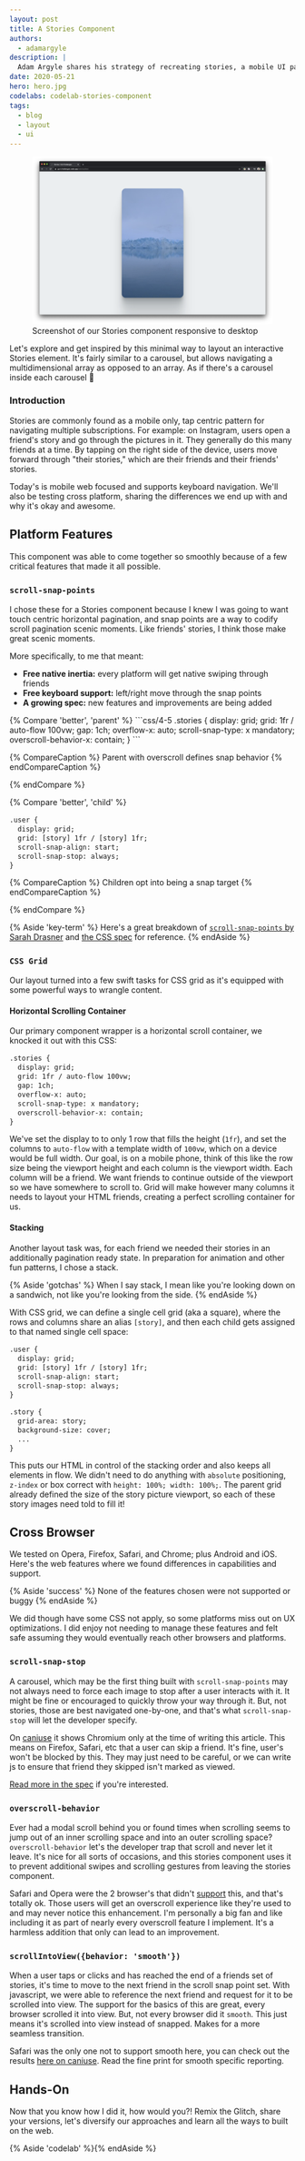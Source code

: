```yaml
---
layout: post
title: A Stories Component
authors:
  - adamargyle
description: |
  Adam Argyle shares his strategy of recreating stories, a mobile UI pattern commonly found on native platforms, with web technology. With CSS grid and scroll-snap-points it turned out to be swift work.
date: 2020-05-21
hero: hero.jpg
codelabs: codelab-stories-component
tags:
  - blog
  - layout
  - ui
---
```


<figure class="w-figure">
  <img src="./intro.png" alt="TODO">
  <figcaption class="w-figcaption">Screenshot of our Stories component responsive to desktop</figcaption>
</figure>

<!-- {% YouTube 'B42rUMdcB7c' %} -->

Let's explore and get inspired by this minimal way to layout an interactive Stories element. It's fairly similar to a carousel, but allows navigating a multidimensional array as opposed to an array. As if there's a carousel inside each carousel 🤯 

### Introduction
Stories are commonly found as a mobile only, tap centric pattern for navigating multiple subscriptions. For example: on Instagram, users open a friend's story and go through the pictures in it. They generally do this many friends at a time. By tapping on the right side of the device, users move forward through "their stories," which are their friends and their friends' stories.

Today's is mobile web focused and supports keyboard navigation. We'll also be testing cross platform, sharing the differences we end up with and why it's okay and awesome. 

## Platform Features
This component was able to come together so smoothly because of a few critical features that made it all possible. 

### `scroll-snap-points`
I chose these for a Stories component because I knew I was going to want touch centric horizontal pagination, and snap points are a way to codify scroll pagination scenic moments. Like friends' stories, I think those make great scenic moments. 

More specifically, to me that meant:
- **Free native inertia:** every platform will get native swiping through friends
- **Free keyboard support:** left/right move through the snap points
- **A growing spec:** new features and improvements are being added

<div class="w-columns">
{% Compare 'better', 'parent' %}
```css/4-5
.stories {
  display: grid;
  grid: 1fr / auto-flow 100vw;
  gap: 1ch;
  overflow-x: auto;
  scroll-snap-type: x mandatory;
  overscroll-behavior-x: contain;
}
```

{% CompareCaption %}
Parent with overscroll defines snap behavior
{% endCompareCaption %}

{% endCompare %}

{% Compare 'better', 'child' %}
```css/3-4
.user {
  display: grid;
  grid: [story] 1fr / [story] 1fr;
  scroll-snap-align: start;
  scroll-snap-stop: always;
}
```

{% CompareCaption %}
Children opt into being a snap target
{% endCompareCaption %}

{% endCompare %}
</div>

{% Aside 'key-term' %}
Here's a great breakdown of [`scroll-snap-points` by Sarah Drasner](https://css-tricks.com/introducing-css-scroll-snap-points/) and [the CSS spec](https://www.w3.org/TR/css-scroll-snap-1/) for reference.
{% endAside %}


### `CSS Grid`
Our layout turned into a few swift tasks for CSS grid as it's equipped with some powerful ways to wrangle content. 

#### Horizontal Scrolling Container
Our primary component wrapper is a horizontal scroll container, we knocked it out with this CSS:

```css/1-3
.stories {
  display: grid;
  grid: 1fr / auto-flow 100vw;
  gap: 1ch;
  overflow-x: auto;
  scroll-snap-type: x mandatory;
  overscroll-behavior-x: contain;
}
```

We've set the display to to only 1 row that fills the height (`1fr`), and set the columns to `auto-flow` with a template width of `100vw`, which on a device would be full width. Our goal, is on a mobile phone, think of this like the row size being the viewport height and each column is the viewport width. Each column will be a friend. We want friends to continue outside of the viewport so we have somewhere to scroll to. Grid will make however many columns it needs to layout your HTML friends, creating a perfect scrolling container for us. 

#### Stacking
Another layout task was, for each friend we needed their stories in an additionally pagination ready state. In preparation for animation and other fun patterns, I chose a stack. 

{% Aside 'gotchas' %}
When I say stack, I mean like you're looking down on a sandwich, not like you're looking from the side. 
{% endAside %}

With CSS grid, we can define a single cell grid (aka a square), where the rows and columns share an alias `[story]`, and then each child gets assigned to that named single cell space: 

```css/1-2
.user {
  display: grid;
  grid: [story] 1fr / [story] 1fr;
  scroll-snap-align: start;
  scroll-snap-stop: always;
}
```

```css/1-1
.story {
  grid-area: story;
  background-size: cover;
  ...
}
```

This puts our HTML in control of the stacking order and also keeps all elements in flow. We didn't need to do anything with `absolute` positioning, `z-index` or box correct with `height: 100%; width: 100%;`. The parent grid already defined the size of the story picture viewport, so each of these story images need told to fill it!

## Cross Browser
We tested on Opera, Firefox, Safari, and Chrome; plus Android and iOS. Here's the web features where we found differences in capabilities and support. 

{% Aside 'success' %}
None of the features chosen were not supported or buggy
{% endAside %}

We did though have some CSS not apply, so some platforms miss out on UX optimizations. I did enjoy not needing to manage these features and felt safe assuming they would eventually reach other browsers and platforms. 

### `scroll-snap-stop`
A carousel, which may be the first thing built with `scroll-snap-points` may not always need to force each image to stop after a user interacts with it. It might be fine or encouraged to quickly throw your way through it. But, not stories, those are best navigated one-by-one, and that's what `scroll-snap-stop` will let the developer specify. 

On [caniuse](https://caniuse.com/#search=scroll-snap-stop) it shows Chromium only at the time of writing this article. This means on Firefox, Safari, etc that a user can skip a friend. It's fine, user's won't be blocked by this. They may just need to be careful, or we can write js to ensure that friend they skipped isn't marked as viewed.

[Read more in the spec](https://www.w3.org/TR/css-scroll-snap-1/#scroll-snap-stop) if you're interested.

### `overscroll-behavior`
Ever had a modal scroll behind you or found times when scrolling seems to jump out of an inner scrolling space and into an outer scrolling space? `overscroll-behavior` let's the developer trap that scroll and never let it leave. It's nice for all sorts of occasions, and this stories component uses it to prevent additional swipes and scrolling gestures from leaving the stories component. 

Safari and Opera were the 2 browser's that didn't [support](https://caniuse.com/#search=overscroll-behavior) this, and that's totally ok. Those users will get an overscroll experience like they're used to and may never notice this enhancement. I'm personally a big fan and like including it as part of nearly every overscroll feature I implement. It's a harmless addition that only can lead to an improvement.

### `scrollIntoView({behavior: 'smooth'})`
When a user taps or clicks and has reached the end of a friends set of stories, it's time to move to the next friend in the scroll snap point set. With javascript, we were able to reference the next friend and request for it to be scrolled into view. The support for the basics of this are great, every browser scrolled it into view. But, not every browser did it `smooth`. This just means it's scrolled into view instead of snapped. Makes for a more seamless transition.

Safari was the only one not to support smooth here, you can check out the results [here on caniuse](https://caniuse.com/#feat=scrollintoview). Read the fine print for smooth specific reporting. 

## Hands-On
Now that you know how I did it, how would you?! Remix the Glitch, share your versions, let's diversify our approaches and learn all the ways to built on the web.

{% Aside 'codelab' %}{% endAside %}